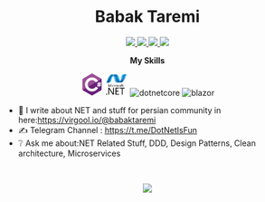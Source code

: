 <h1 align="center">Babak Taremi</h1>

<p align="center">
 <a href="https://www.linkedin.com/in/babak-taremi/" alt="Connect on LinkedIn">
   <img src="https://img.shields.io/badge/-Babak%20Taremi-0072b1?style=flat&logo=Linkedin&logoColor=white" />
 </a>
 
  <a href="mailto:babaktaremi@yahoo.com" alt="Email">
  <img src="https://img.shields.io/badge/-babaktaremi@yahoo.com-0072b1?style=flat&logo=yahoo&logoColor=white&color=purple" />
 </a>
 
  <a href="https://t.me/BoB_Tm" alt="My Telegram">
   <img src="https://img.shields.io/badge/-@BoB_Tm-0072b1?style=flat&logo=telegram&logoColor=white&color=darkblue" />
 </a>
 
<a href="https://twitter.com/intent/follow?screen_name=babaktaremi" alt="Follow on Twitter">
   <img src="https://img.shields.io/badge/-@BabakTaremi-0072b1?style=flat&logo=Twitter&logoColor=white" />
 </a>
  
</p>

<p align="center"> 
 <strong>
  My Skills
  </strong>
</p>

<p align="center"> 
  <img src="https://raw.githubusercontent.com/devicons/devicon/master/icons/csharp/csharp-original.svg" alt="csharp" width="40" height="40" />
  <img src="https://raw.githubusercontent.com/devicons/devicon/master/icons/dot-net/dot-net-original-wordmark.svg" alt="dotnet" width="40" height="40" />
<img src="https://upload.wikimedia.org/wikipedia/commons/thumb/e/ee/.NET_Core_Logo.svg/2048px-.NET_Core_Logo.svg.png" alt="dotnetcore" width="40" height="40" />
<img src="https://everyday.codes/wp-content/uploads/2019/12/BrandBlazor_nohalo_1000x.png" alt="blazor" width="40" height="40" />
</p>

- 📃 I write about NET and stuff for persian community in here:https://virgool.io/@babaktaremi
- ✍️ Telegram Channel : https://t.me/DotNetIsFun
- ❔ Ask me about:NET Related Stuff, DDD, Design Patterns, Clean architecture, Microservices 

</br>

<p align="center">
 <a href="#" alt=" github stats">
  <img src="https://github-readme-stats.vercel.app/api?username=babaktaremi&theme=tokyonight&show_icons=true" />
 </a>
</p>

